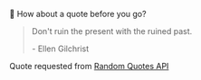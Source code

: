📣 How about a quote before you go?

> Don't ruin the present with the ruined past.
>
> <p>- Ellen Gilchrist</p>

Quote requested from [Random Quotes API](https://github.com/lukePeavey/quotable)

